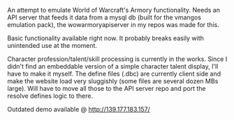 An attempt to emulate World of Warcraft's Armory functionality. Needs an API server that feeds it data from a mysql db (built for the vmangos emulation pack), the wowarmoryapiserver in my repos was made for this.

Basic functionality available right now. It probably breaks easily with unintended use at the moment.

Character profession/talent/skill processing is currently in the works. Since I didn't find an embeddable version of a simple character talent display, I'll have to make it myself.  The define files (.dbc) are currently client side and make the website load very sluggishly (some files are several dozen MBs large). Will have to move all those to the API server repo and port the resolve defines logic to there.

Outdated demo available @ http://139.177.183.157/